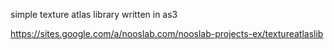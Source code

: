 simple texture atlas library written in as3


https://sites.google.com/a/nooslab.com/nooslab-projects-ex/textureatlaslib